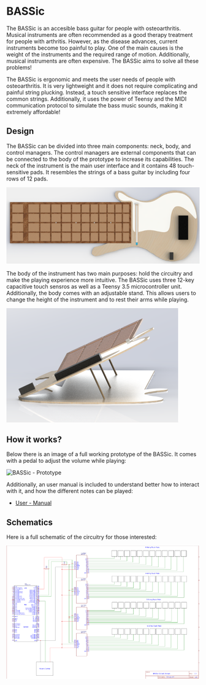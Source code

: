 # BASSic

The BASSic is an accesible bass guitar for people with osteoarthritis. Musical instruments are often recommended as a good therapy treatment for people with arthritis. However, as the disease advances, current instruments become too painful to play. One of the main causes is the weight of the instruments and the required range of motion. Additionally, musical instruments are often expensive. The BASSic aims to solve all these problems!

The BASSic is ergonomic and meets the user needs of people with osteoarthritis. It is very lightweight and it does not require complicating and painful string plucking. Instead, a touch sensitive interface replaces the common strings. Additionally, it uses the power of Teensy and the MIDI communication protocol to simulate the bass music sounds, making it extremely affordable!

## Design

The BASSic can be divided into three main components: neck, body, and control managers. The control managers are external components that can be connected to the body of the prototype to increase its capabilities. The neck of the instrument is the main user interface and it contains 48 touch-sensitive pads. It resembles the strings of a bass guitar by including four rows of 12 pads.  

![BASSic - Top View](final_design_top.PNG)

The body of the instrument has two main purposes: hold the circuitry and make the playing experience more intuitive. The BASSic uses three 12-key capacitive touch sensros as well as a Teensy 3.5 microcontroller unit. Additionally, the body comes with an adjustable stand. This allows users to change the height of the instrument and to rest their arms while playing.

![BASSic - Side View](final_design_side.PNG)


## How it works?

Below there is an image of a full working prototype of the BASSic. It comes with a pedal to adjust the volume while playing:

![BASSic - Prototype](prototype.png)

Additionally, an user manual is included to understand better how to interact with it, and how the different notes can be played:

- [User - Manual](User-Manual.pdf)

## Schematics

Here is a full schematic of the circuitry for those interested:

![BASSic - Schematic](schematic.PNG)
